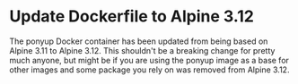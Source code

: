 # Update Dockerfile to Alpine 3.12

The ponyup Docker container has been updated from being based on Alpine 3.11 to Alpine 3.12. This shouldn't be a breaking change for pretty much anyone, but might be if you are using the ponyup image as a base for other images and some package you rely on was removed from Alpine 3.12.
